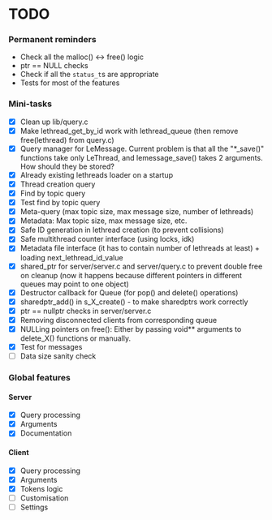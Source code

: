 # TODO

### Permanent reminders
- Check all the malloc() <-> free() logic
- ptr == NULL checks
- Check if all the `status_t`s are appropriate
- Tests for most of the features

### Mini-tasks
- [x] Clean up lib/query.c
- [x] Make lethread_get_by_id work with lethread_queue (then remove free(lethread) from query.c)
- [x] Query manager for LeMessage. Current problem is that all the "*_save()" functions take only LeThread, and lemessage_save() takes 2 arguments. How should they be stored?
- [x] Already existing lethreads loader on a startup
- [x] Thread creation query
- [x] Find by topic query
- [x] Test find by topic query
- [x] Meta-query (max topic size, max message size, number of lethreads)
- [x] Metadata: Max topic size, max message size, etc.
- [x] Safe ID generation in lethread creation (to prevent collisions)
- [x] Safe multithread counter interface (using locks, idk)
- [x] Metadata file interface (it has to contain number of lethreads at least) + loading next_lethread_id_value
- [x] shared_ptr for server/server.c and server/query.c to prevent double free on cleanup (now it happens because different pointers in different queues may point to one object)
- [x] Destructor callback for Queue (for pop() and delete() operations)
- [x] sharedptr_add() in s_X_create() - to make sharedptrs work correctly
- [x] ptr == nullptr checks in server/server.c
- [x] Removing disconnected clients from corresponding queue
- [x] NULLing pointers on free(): Either by passing void** arguments to delete_X() functions or manually.
- [x] Test for messages
- [ ] Data size sanity check

### Global features
#### Server
- [x] Query processing
- [x] Arguments
- [x] Documentation
#### Client
- [x] Query processing
- [x] Arguments
- [x] Tokens logic
- [ ] Customisation
- [ ] Settings